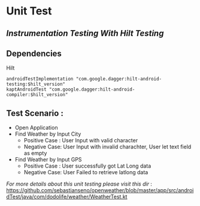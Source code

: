 # Unit Test
## _Instrumentation Testing With Hilt Testing_


## Dependencies
Hilt
```
androidTestImplementation "com.google.dagger:hilt-android-testing:$hilt_version"
kaptAndroidTest "com.google.dagger:hilt-android-compiler:$hilt_version"
```

## Test Scenario :
- Open Application
- Find Weather by Input City 
  - Positive Case : User Input with valid character
  - Negative Case: User Input with invalid charachter, User let text field as empty
- Find Weather by Input GPS
  -    Positive Case : User successfully got Lat Long data
  -    Negative Case: User Failed to retrieve latlong data

_For more details about this unit testing please visit this dir_ : 
https://github.com/sebastianseno/openweather/blob/master/app/src/androidTest/java/com/dodolife/weather/WeatherTest.kt
